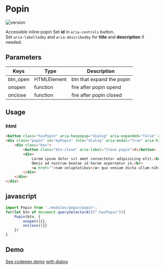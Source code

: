
# Popin
![version](https://img.shields.io/github/manifest-json/v/Natjo/popin)

Accessible inline popin 
Set **id**  in `aria-controls` button.  
Set `aria-labelledby` and `aria-describedby` for **title** and **description** if needed.  

## Parameters
| Keys | Type | Description |
| ------ | ------ | ------ |
| btn_open | HTMLElement | btn that expand the popin |
| onopen | function | fire after popin opend |
| onclose | function  | fire after popin closed |


## Usage

### html
```html
<button class="hasPopin" aria-haspopup="dialog" aria-expanded="false" aria-controls="myPopin" aria-label>open</button>
<div class="popin" id="myPopin" role="dialog" aria-modal="true" aria-hidden="true">
	<div class="box">
		<button class="btn-close" aria-label="Close popin">X</button>
		<div>
			Lorem ipsum dolor sit amet consectetur adipisicing elit.<br>
			Omnis ad nostrum beatae id harum aspernatur in,<br>
			<a href="">nam voluptatibus</a> quo veniam dicta ullam nihil, hic accusantium soluta tenetur sapiente?
		</div>
	</div>
</div>
```

## javascript


```javascript
import Popin from './modules/popin/popin';
for(let btn of document.querySelectorAll(".hasPopin")){
	Popin(btn, {
		onopen(){},
		onclose(){}
	})
}
```

## Demo
[See codepen demo](https://codepen.io/natjo/pen/LYzRKqJ?editors=1010)
<a href="https://codepen.io/natjo/pen/JjMmNVN" target="_blank">with dialog</a>